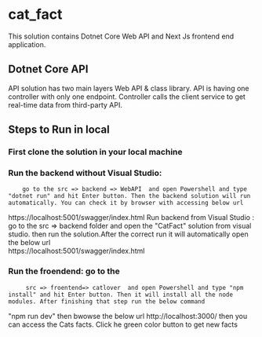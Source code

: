 # cat_fact
This solution contains Dotnet Core Web API and Next Js frontend end application. 
## Dotnet Core API 
API solution has two main layers Web API & class library.
API is having one controller with only one endpoint. Controller calls the client service to get real-time data from third-party API.

## Steps to Run in local

### First clone the solution in your local machine

### Run the backend without Visual Studio:  
        go to the src => backend => WebAPI  and open Powershell and type "dotnet run" and hit Enter button. Then the backend solution will run automatically. You can check it by browser with accessing below url
https://localhost:5001/swagger/index.html
Run backend from Visual Studio : go to the src => backend  folder and open the "CatFact" solution from visual studio. then run the solution.After the correct run it will automatically open the below url  
https://localhost:5001/swagger/index.html

### Run the froendend: go to the 
         src => froentend=> catlover  and open Powershell and type "npm install" and hit Enter button. Then it will install all the node modules. After finishing that step run the below command 
"npm run dev"
then bwowse the below url
http://localhost:3000/
then you can access the Cats facts. Click he green color button to get new facts

